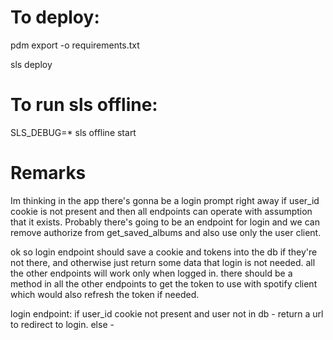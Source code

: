 # To deploy:
pdm export -o requirements.txt

sls deploy

 # To run sls offline:
SLS_DEBUG=* sls offline start

# Remarks
Im thinking in the app there's gonna be a login prompt right away if user_id cookie is not present and then all endpoints can operate with assumption that it exists.
Probably there's going to be an endpoint for login and we can remove authorize from get_saved_albums and also use only the user client.

ok so login endpoint should save a cookie and tokens into the db if they're not there, and otherwise just return some data that login is not needed.
all the other endpoints will work only when logged in. there should be a method in all the other endpoints to get the token to use with spotify client which would also refresh the token if needed.

login endpoint:
if user_id cookie not present and user not in db - return a url to redirect to login.
else - 